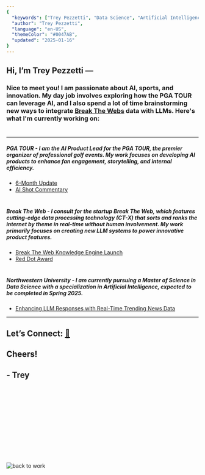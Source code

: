 ```yaml
---
{
  "keywords": ["Trey Pezzetti", "Data Science", "Artificial Intelligence", "Sports Technology", "Innovation"],
  "author": "Trey Pezzetti",
  "language": "en-US",
  "themeColor": "#0047AB",
  "updated": "2025-01-16"
}
---
```





## Hi, I’m **Trey Pezzetti** — 

### Nice to meet you! I am passionate about AI, sports, and innovation. My day job involves exploring how the PGA TOUR can leverage AI, and I also spend a lot of time brainstorming new ways to integrate [Break The Webs](https://www.breaktheweb.co/) data with LLMs. Here's what I'm currently working on:
#
#
#
---
##### **PGA TOUR -** I am the AI Product Lead for the PGA TOUR, the premier organizer of professional golf events. My work focuses on developing AI products to enhance fan engagement, storytelling, and internal efficiency.
+ [6-Month Update](https://www.linkedin.com/posts/treypezzetti_its-hard-to-believe-its-already-been-six-activity-7282132630643322880-qsK6?utm_source=share&utm_medium=member_desktop)
+ [AI Shot Commentary](https://aws.amazon.com/blogs/media/pga-tour-automates-play-by-play-commentary-with-amazon-bedrock/)

#
##### **Break The Web -** I consult for the startup Break The Web, which features cutting-edge data processing technology (CT-X) that sorts and ranks the internet by theme in real-time without human involvement. My work primarily focuses on creating new LLM systems to power innovative product features.
+ [ Break The Web Knowledge Engine Launch](https://www.linkedin.com/posts/treypezzetti_today-break-the-web-technology-co-hits-activity-7259361777023344640-NuiJ?utm_source=share&utm_medium=member_desktop)
+ [Red Dot Award](https://www.linkedin.com/posts/jake-guernsey-6b915329_thrilled-to-announce-that-break-the-web-activity-7258135818408493056-wCE_?utm_source=share&utm_medium=member_desktop)

#
##### **Northwestern University -** I am currently pursuing a Master of Science in Data Science with a specialization in Artificial Intelligence, expected to be completed in Spring 2025.
+ [Enhancing LLM Responses with Real-Time Trending News Data](https://docs.google.com/document/d/1TTMFR6OLTZfvjojOWJxtUDYKMO70PC0umGKD97Se-zU/edit?usp=sharing)

---


##  **Let’s Connect:** [🤝](Links.md)
## Cheers!
## - Trey





&nbsp;
#
&nbsp;
#
&nbsp;
#
&nbsp;




![back to work](https://media2.giphy.com/media/v1.Y2lkPTc5MGI3NjExMXBjMXIwNnZibWQ5OGVxMnBkamdmeGZlZXZ1NWFmdDhranJ4NjRsNiZlcD12MV9pbnRlcm5hbF9naWZfYnlfaWQmY3Q9Zw/6R2mLi910HL4VXFwOG/giphy.gif)





